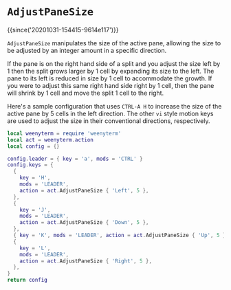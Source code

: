 # `AdjustPaneSize`

{{since('20201031-154415-9614e117')}}

`AdjustPaneSize` manipulates the size of the active pane, allowing the
size to be adjusted by an integer amount in a specific direction.

If the pane is on the right hand side of a split and you adjust the size
left by 1 then the split grows larger by 1 cell by expanding its size to
the left.  The pane to its left is reduced in size by 1 cell to accommodate
the growth.   If you were to adjust this same right hand side right by 1 cell,
then the pane will shrink by 1 cell and move the split 1 cell to the right.

Here's a sample configuration that uses `CTRL-A H` to increase the size
of the active pane by 5 cells in the left direction.  The other `vi` style
motion keys are used to adjust the size in their conventional directions,
respectively.

```lua
local weenyterm = require 'weenyterm'
local act = weenyterm.action
local config = {}

config.leader = { key = 'a', mods = 'CTRL' }
config.keys = {
  {
    key = 'H',
    mods = 'LEADER',
    action = act.AdjustPaneSize { 'Left', 5 },
  },
  {
    key = 'J',
    mods = 'LEADER',
    action = act.AdjustPaneSize { 'Down', 5 },
  },
  { key = 'K', mods = 'LEADER', action = act.AdjustPaneSize { 'Up', 5 } },
  {
    key = 'L',
    mods = 'LEADER',
    action = act.AdjustPaneSize { 'Right', 5 },
  },
}
return config
```
